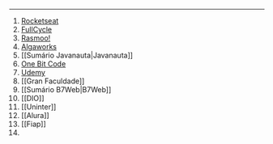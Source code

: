 ___
1. [Rocketseat](./Sumários/Sumário%20Rocketseat.md)
2. [FullCycle](./Sumários/Sumário%20FullCycle.md)
3. [Rasmoo!](./Sumários/Sumário%20Rasmoo!.md)
4. [Algaworks](./Sumários/Sumário%20AlgaWorks.md)
5. [[Sumário Javanauta|Javanauta]]
6. [One Bit Code](./Sumários/Sumário%20OneBitCode.md)
7. [Udemy](./Sumários/Sumário%20Udemy.md)
8. [[Gran Faculdade]]
9. [[Sumário B7Web|B7Web]] 
10. [[DIO]]
11. [[Uninter]]
12. [[Alura]]
13. [[Fiap]]
14. 